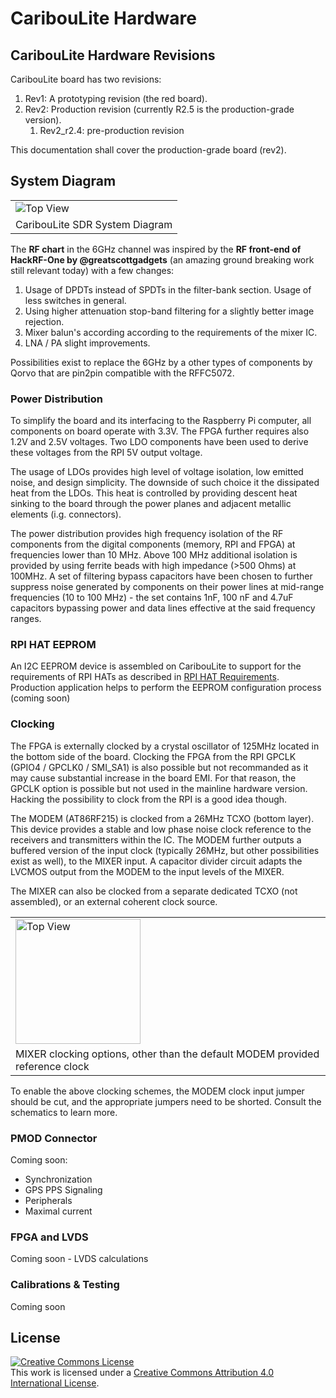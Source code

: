 # CaribouLite Hardware

## CaribouLite Hardware Revisions

CaribouLite board has two revisions:

1. Rev1: A prototyping revision (the red board).
2. Rev2: Production revision (currently R2.5 is the production-grade version).
   1. Rev2_r2.4: pre-production revision

This documentation shall cover the production-grade board (rev2).

## System Diagram

<table>
  <tr>
    <td><img src="https://github.com/cariboulabs/cariboulite_hw/blob/main/docs/system/system_view.png" alt="Top View"></td>
  </tr>
  <tr>
    <td>CaribouLite SDR System Diagram</td>
  </tr>
</table>

The **RF chart** in the 6GHz channel was inspired by the **RF front-end of HackRF-One by @greatscottgadgets** (an amazing ground breaking work still relevant today) with a few changes:
1. Usage of DPDTs instead of SPDTs in the filter-bank section. Usage of less switches in general.
2. Using higher attenuation stop-band filtering for a slightly better image rejection.
3. Mixer balun's according according to the requirements of the mixer IC.
4. LNA / PA slight improvements.

Possibilities exist to replace the 6GHz by a other types of components by Qorvo that are pin2pin compatible with the RFFC5072.

### Power Distribution

To simplify the board and its interfacing to the Raspberry Pi computer, all components on board operate with 3.3V. The FPGA further requires also 1.2V and 2.5V voltages. Two LDO components have been used to derive these voltages from the RPI 5V output voltage.

The usage of LDOs provides high level of voltage isolation, low emitted noise, and design simplicity. The downside of such choice it the dissipated heat from the LDOs. This heat is controlled by providing descent heat sinking to the board through the power planes and adjacent metallic elements (i.g. connectors).

The power distribution provides high frequency isolation of the RF components from the digital components (memory, RPI and FPGA) at frequencies lower than 10 MHz. Above 100 MHz additional isolation is provided by using ferrite beads with high impedance (>500 Ohms) at 100MHz. A set of filtering bypass capacitors have been chosen to further suppress noise generated by components on their power lines at mid-range frequencies (10 to 100 MHz) - the set contains 1nF, 100 nF and 4.7uF capacitors bypassing power and data lines effective at the said frequency ranges.

### RPI HAT EEPROM

An I2C EEPROM device is assembled on CaribouLite to support for the requirements of RPI HATs as described in [RPI HAT Requirements](https://github.com/raspberrypi/hats).
Production application helps to perform the EEPROM configuration process (coming soon)

### Clocking

The FPGA is externally clocked by a crystal oscillator of 125MHz located in the bottom side of the board.
Clocking the FPGA from the RPI GPCLK (GPIO4 / GPCLK0 / SMI_SA1) is also possible but not recommanded as it may cause substantial increase in the board EMI. For that reason, the GPCLK option is possible but not used in the mainline hardware version. Hacking the possibility to clock from the RPI is a good idea though.

The MODEM (AT86RF215) is clocked from a 26MHz TCXO (bottom layer). This device provides a stable and low phase noise clock reference to the receivers and transmitters within the IC. The MODEM further outputs a buffered version of the input clock (typically 26MHz, but other possibilities exist as well), to the MIXER input. A capacitor divider circuit adapts the LVCMOS output from the MODEM to the input levels of the MIXER.

The MIXER can also be clocked from a separate dedicated TCXO (not assembled), or an external coherent clock source.
<table>
  <tr>
    <td><img src="https://github.com/cariboulabs/cariboulite_hw/blob/main/docs/system/instructions_clocking_mixer.png" alt="Top View" height=200></td>
  </tr>
  <tr>
    <td>MIXER clocking options, other than the default MODEM provided reference clock</td>
  </tr>
</table>
To enable the above clocking schemes, the MODEM clock input jumper should be cut, and the appropriate jumpers need to be shorted. Consult the schematics to learn more.

### PMOD Connector

Coming soon:

* Synchronization
* GPS PPS Signaling
* Peripherals
* Maximal current

### FPGA and LVDS

Coming soon - LVDS calculations

### Calibrations & Testing

Coming soon

## License

<a rel="license" href="http://creativecommons.org/licenses/by/4.0/"><img alt="Creative Commons License" style="border-width:0" src="https://i.creativecommons.org/l/by/4.0/88x31.png" /></a><br />This work is licensed under a <a rel="license" href="http://creativecommons.org/licenses/by/4.0/">Creative Commons Attribution 4.0 International License</a>.

